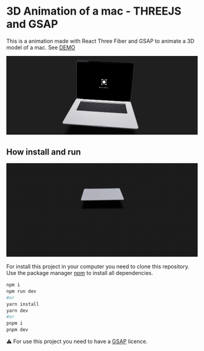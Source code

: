 # 3D Animation of a mac - THREEJS and GSAP

This is a animation made with React Three Fiber and GSAP to animate a 3D model of a mac.
See [DEMO](https://qodall-mac.vercel.app/)

![Picture of Website Mac](./ReadMe/HomePage.png)

## How install and run

![Gif of Website Mac](./ReadMe/GifPage.gif)

For install this project in your computer you need to clone this repository.  
Use the package manager [npm](https://www.npmjs.com/) to install all dependencies.

```bash
npm i
npm run dev
#or 
yarn install
yarn dev
#or 
pnpm i
pnpm dev
```

⚠️ For use this project you need to have a [GSAP](https://greensock.com/gsap/) licence.